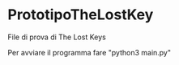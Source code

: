 # PrototipoTheLostKey
File di prova di The Lost Keys

Per avviare il programma fare "python3 main.py"